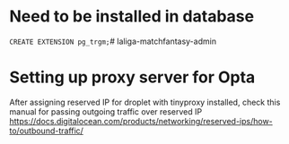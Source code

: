 # Need to be installed in database
`CREATE EXTENSION pg_trgm;`# laliga-matchfantasy-admin

# Setting up proxy server for Opta

After assigning reserved IP for droplet with tinyproxy installed, check this manual for passing outgoing traffic over reserved IP https://docs.digitalocean.com/products/networking/reserved-ips/how-to/outbound-traffic/